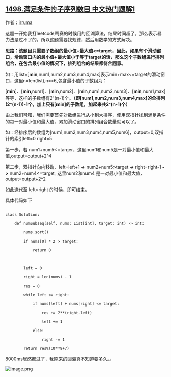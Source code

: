 ## [1498.满足条件的子序列数目 中文热门题解1](https://leetcode.cn/problems/number-of-subsequences-that-satisfy-the-given-sum-condition/solutions/100000/python-pai-xu-shuang-zhi-zhen-by-irruma)

作者：[irruma](https://leetcode.cn/u/irruma)

这题一开始我打leetcode周赛的时候用的回溯算法，结果时间超了，那么表示暴力法是过不了的，所以这题需要找规律，然后用数学的方式解决。

**思路：该题目只需要子数组的最小值+最大值<=target，因此，如果有个滑动窗口，滑动窗口内的最小值+最大值小于等于target的话，那么这个子数组进行排列组合，在包含最小值的情况下，排列组合的结果都符合题意。**

如：用list=[**min**,num1,num2,num3,num4,max]表示min+max<=target的滑动窗口，这里n=len(list),n==6,包含最小值的子数组为：
[**min**]、[**min**,num1]、[**min**,num2]、[**min**,num1,num2,num3]、[**min**,num1,max]等等，这样的子数组有2^(n-1)个。**（即[num1,num2,num3,num4,max]的全排列(2^(n-1))-1个，加上只有[min]的子数组，加起来共2^(n-1)个）**

由上我们可知，我们需要首先对数组进行从小到大排序，使用双指针找到满足条件的每一对最小值和最大值，累加滑动窗口的排列组合数量就可以了。

如：经排序后的数组为[num1,num2,num3,num4,num5,num6]，output=0,双指针的索引left=0  right=5

第一步，若 num1+num5<=targer，这里num1和num5是一对最小值和最大值,output=output+2^4

第二步，双指针向内移动，left=left+1 **->** num2+num5>target **->** right=right-1 **->** num2+num4<=target, 这里num2和num4 是一对最小值和最大值， output=output+2^2

如此迭代至 left>right 的时候，即可结束。


具体代码如下
```
class Solution:
    def numSubseq(self, nums: List[int], target: int) -> int:
        nums.sort()
        if nums[0] * 2 > target:
            return 0
            
        left = 0
        right = len(nums) - 1
        res = 0
        while left <= right:
            if nums[left] + nums[right] <= target:
                res += 2**(right-left)
                left += 1
            else:
                right -= 1
        return res%(10**9+7)
```

8000ms居然都过了，我原来的回溯真不知道要多久。。

![image.png](https://pic.leetcode-cn.com/cd51532ca49d14e20fe46b835fb311f22e633a6fc8c4d68b4184f0fd3b63a369-image.png)
